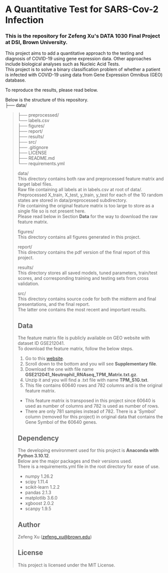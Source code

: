 # A Quantitative Test for SARS-Cov-2 Infection

### This is the repository for Zefeng Xu's DATA 1030 Final Project at DSI, Brown University. <br>
This project aims to add a quantitative approach to the testing and diagnosis of COVID-19 using gene expression data. Other approaches include biological analyses such as Nucleic Acid Tests. <br>
This project is to solve a binary classification problem of whether a patient is infected with COVID-19 using data from Gene Expression Omnibus (GEO) database. <br>

To reproduce the results, please read below. <br>

Below is the structure of this repository. <br>
├── data/                     <br>
<blockquote>
├── preprocessed/             <br>
└── labels.csv                <br>
<blockquote\>
├── figures/                  <br>
├── report/                   <br>
├── results/                  <br>
├── src/                      <br>
├── .gitignore                <br>
├── LICENSE                   <br>
├── README.md                 <br>
└── requirements.yml          <br>

data/ <br>
This directory contains both raw and preprocessed feature matrix and target label files. <br>
Raw file containing all labels at in labels.csv at root of data/. <br>
Preprocessed X_train, X_test, y_train, y_test for each of the 10 random states are stored in data/preprocessed subdirectory. <br>
File containing the original feature matrix is too large to store as a single file so is not present here. <br>
Please read below in Section **Data** for the way to download the raw feature matrix. <br>

figures/ <br>
This directory contains all figures generated in this project. <br>

report/ <br>
This directory contains the pdf version of the final report of this project. <br>

results/ <br>
This directory stores all saved models, tuned parameters, train/test scores, and corresponding training and testing sets from cross validation. <br>

src/ <br>
This directory contains source code for both the midterm and final presentations, and the final report. <br>
The latter one contains the most recent and important results. <br>

## Data
The feature matrix file is publicly available on GEO website with dataset ID GSE212041. <br>
To download the feature matrix, follow the below steps. <br>
1. Go to this [website](https://www.ncbi.nlm.nih.gov/geo/query/acc.cgi?acc=GSE212041). <br>
2. Scroll down to the bottom and you will see **Supplementary file**. <br>
3. Download the one with file name **GSE212041_Neutrophil_RNAseq_TPM_Matrix.txt.gz**. <br>
4. Unzip it and you will find a .txt file with name **TPM_S1G.txt**. <br>
5. This file contains 60640 rows and 782 columns and is the original feature matrix. <br>
- This feature matrix is transposed in this project since 60640 is used as number of columns and 782 is used as number of rows. <br>
- There are only 781 samples instead of 782. There is a 'Symbol' column (removed for this project) in original data that contains the Gene Symbol of the 60640 genes. <br>

## Dependency
The developing environment used for this project is **Anaconda with Python 3.10.12**. <br>
Below are the major packages and their versions used. <br>
There is a requirements.yml file in the root directory for ease of use. <br>
- numpy 1.26.2 <br>
- scipy 1.11.4 <br>
- scikit-learn 1.2.2 <br>
- pandas 2.1.3 <br>
- matplotlib 3.6.0 <br>
- xgboost 2.0.2
- scanpy 1.9.5

## Author
Zefeng Xu (zefeng_xu@brown.edu)

## License
This project is licensed under the MIT License.













